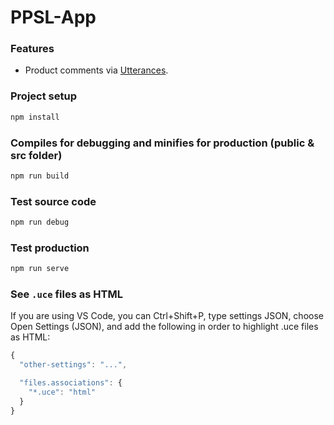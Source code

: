 # PPSL-App

### Features

* Product comments via [Utterances](https://utteranc.es/).

### Project setup
```sh
npm install
```

### Compiles for debugging and minifies for production (public & src folder)
```sh
npm run build
```

### Test source code
```sh
npm run debug
```

### Test production
```sh
npm run serve
```

### See `.uce` files as HTML

If you are using VS Code, you can Ctrl+Shift+P, type settings JSON, choose Open Settings (JSON), and add the following in order to highlight .uce files as HTML:

```js
{
  "other-settings": "...",

  "files.associations": {
    "*.uce": "html"
  }
}
```

